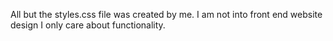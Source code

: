 All but the styles.css file was created by me. I am not into front end website design I only care about functionality.
